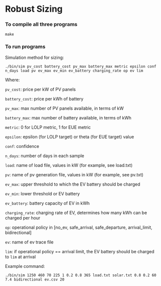 # Robust Sizing

### To compile all three programs

```
make
```

### To run programs

Simulation method for sizing:

```
./bin/sim pv_cost battery_cost pv_max battery_max metric epsilon conf n_days load pv ev_max ev_min ev_battery charging_rate op ev lim
```

Where:

`pv_cost`: price per kW of PV panels

`battery_cost`: price per kWh of battery

`pv_max`: max number of PV panels available, in terms of kW

`battery_max`: max number of battery available, in terms of kWh

`metric`: 0 for LOLP metric, 1 for EUE metric

`epsilon`: epsilon (for LOLP target) or theta (for EUE target) value

`conf`: confidence

`n_days`: number of days in each sample

`load`: name of load file, values in kW (for example, see load.txt)

`pv`: name of pv generation file, values in kW (for example, see pv.txt)

`ev_max`: upper threshold to which the EV battery should be charged

`ev_min`: lower threshold or EV battery

`ev_battery`: battery capacity of EV in kWh

`charging_rate`: charging rate of EV, determines how many kWh can be charged per hour

`op`: operational policy in [no_ev, safe_arrival, safe_departure, arrival_limit, bidirectional]

`ev`: name of ev trace file

`lim`: if operational policy == arrival limit, the EV battery should be charged to `lim` at arrival

Example command:

```
./bin/sim 1250 460 70 225 1 0.2 0.8 365 load.txt solar.txt 0.8 0.2 60 7.4 bidirectional ev.csv 20
```

